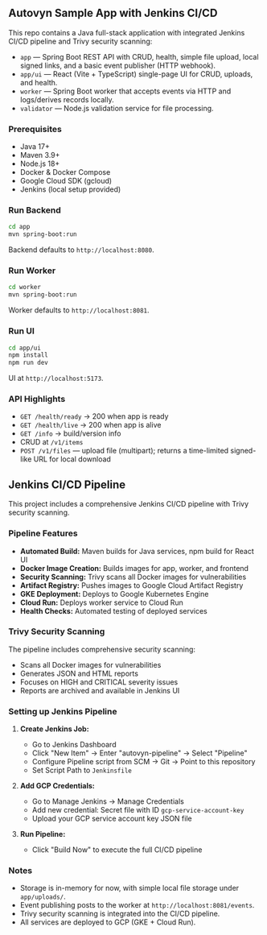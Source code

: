 ## Autovyn Sample App with Jenkins CI/CD

This repo contains a Java full-stack application with integrated Jenkins CI/CD pipeline and Trivy security scanning:

- `app` — Spring Boot REST API with CRUD, health, simple file upload, local signed links, and a basic event publisher (HTTP webhook).
- `app/ui` — React (Vite + TypeScript) single-page UI for CRUD, uploads, and health.
- `worker` — Spring Boot worker that accepts events via HTTP and logs/derives records locally.
- `validator` — Node.js validation service for file processing.

### Prerequisites
- Java 17+
- Maven 3.9+
- Node.js 18+
- Docker & Docker Compose
- Google Cloud SDK (gcloud)
- Jenkins (local setup provided)

### Run Backend
```bash
cd app
mvn spring-boot:run
```
Backend defaults to `http://localhost:8080`.

### Run Worker
```bash
cd worker
mvn spring-boot:run
```
Worker defaults to `http://localhost:8081`.

### Run UI
```bash
cd app/ui
npm install
npm run dev
```
UI at `http://localhost:5173`.

### API Highlights
- `GET /health/ready` → 200 when app is ready
- `GET /health/live` → 200 when app is alive
- `GET /info` → build/version info
- CRUD at `/v1/items`
- `POST /v1/files` — upload file (multipart); returns a time-limited signed-like URL for local download

## Jenkins CI/CD Pipeline

This project includes a comprehensive Jenkins CI/CD pipeline with Trivy security scanning.

### Pipeline Features

- **Automated Build:** Maven builds for Java services, npm build for React UI
- **Docker Image Creation:** Builds images for app, worker, and frontend
- **Security Scanning:** Trivy scans all Docker images for vulnerabilities
- **Artifact Registry:** Pushes images to Google Cloud Artifact Registry
- **GKE Deployment:** Deploys to Google Kubernetes Engine
- **Cloud Run:** Deploys worker service to Cloud Run
- **Health Checks:** Automated testing of deployed services

### Trivy Security Scanning

The pipeline includes comprehensive security scanning:
- Scans all Docker images for vulnerabilities
- Generates JSON and HTML reports
- Focuses on HIGH and CRITICAL severity issues
- Reports are archived and available in Jenkins UI

### Setting up Jenkins Pipeline

1. **Create Jenkins Job:**
   - Go to Jenkins Dashboard
   - Click "New Item" → Enter "autovyn-pipeline" → Select "Pipeline"
   - Configure Pipeline script from SCM → Git → Point to this repository
   - Set Script Path to `Jenkinsfile`

2. **Add GCP Credentials:**
   - Go to Manage Jenkins → Manage Credentials
   - Add new credential: Secret file with ID `gcp-service-account-key`
   - Upload your GCP service account key JSON file

3. **Run Pipeline:**
   - Click "Build Now" to execute the full CI/CD pipeline

### Notes
- Storage is in-memory for now, with simple local file storage under `app/uploads/`.
- Event publishing posts to the worker at `http://localhost:8081/events`.
- Trivy security scanning is integrated into the CI/CD pipeline.
- All services are deployed to GCP (GKE + Cloud Run).


